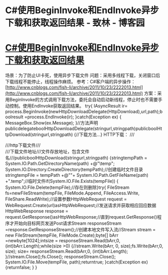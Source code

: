 
# C\#使用BeginInvoke和EndInvoke异步下载和获取返回结果 - 致林 - 博客园






# [C\#使用BeginInvoke和EndInvoke异步下载和获取返回结果](https://www.cnblogs.com/bincoding/p/7803221.html)
场景：为了防止UI卡死，使用异步下载文件
问题：采用多线程下载，关闭窗口后下载线程不能停止，线程操作麻烦。
参考：C\#客户端的异步操作：[http://www.cnblogs.com/fish-li/archive/2011/10/23/2222013.html](http://www.cnblogs.com/fish-li/archive/2011/10/23/2222013.html)
方案：采用BeginInvoke的方式调用下载方法，委托会自动启动新线程，停止时也不需要手动控制。使用EndInvoke获取返回结果。
try{
    IAsyncResult ir= process.BeginInvoke(newHttpDownloadDelegate(HttpDownload),url,path);boolresult =process.EndInvoke(ir);
}catch(Exception ex)
{
    MessageBox.Show(ex.Message);
}//方法声明publicdelegateboolHttpDownloadDelegate(stringurl,stringpath)publicboolHttpDownload(stringurl,stringpath)
{//下载方法...}
HTTP下载：
///<summary>///http下载文件///</summary>///<param name="url">下载文件地址</param>///<param name="path">文件存放地址，包含文件名</param>///<returns></returns>publicboolHttpDownload(stringurl,stringpath)
        {stringtempPath = System.IO.Path.GetDirectoryName(path) +@"\temp";
            System.IO.Directory.CreateDirectory(tempPath);//创建临时文件目录stringtempFile = tempPath +@"\"+ System.IO.Path.GetFileName(path) +".temp";//临时文件if(System.IO.File.Exists(tempFile))
            {
                System.IO.File.Delete(tempFile);//存在则删除}try{
                FileStream fs=newFileStream(tempFile, FileMode.Append, FileAccess.Write, FileShare.ReadWrite);//设置参数HttpWebRequest request = WebRequest.Create(url)asHttpWebRequest;//发送请求并获取相应回应数据HttpWebResponse response = request.GetResponse()asHttpWebResponse;//直到request.GetResponse()程序才开始向目标网页发送Post请求Stream responseStream =response.GetResponseStream();//创建本地文件写入流//Stream stream = new FileStream(tempFile, FileMode.Create);byte[] bArr =newbyte[1024];intsize = responseStream.Read(bArr,0, (int)bArr.Length);while(size >0)
                {//stream.Write(bArr, 0, size);fs.Write(bArr,0, size);
                    size= responseStream.Read(bArr,0, (int)bArr.Length);
                }//stream.Close();fs.Close();
                responseStream.Close();
                System.IO.File.Move(tempFile, path);returntrue;
            }catch(Exception ex)
            {returnfalse;
            }
        }





